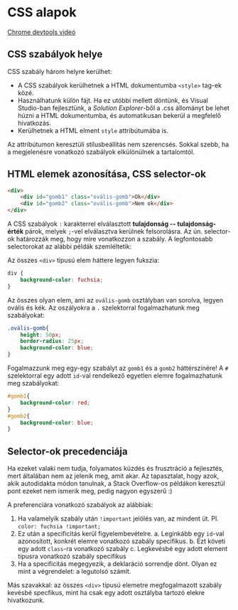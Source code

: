 # CSS alapok 
[Chrome devtools videó](Chrome_devtools.mp4)

## CSS szabályok helye

CSS szabály három helyre kerülhet:
- A CSS szabályok kerülhetnek a HTML dokumentumba `<style>` tag-ek közé.
- Használhatunk külön fájt. Ha ez utóbbi mellett döntünk, és Visual Studio-ban fejlesztünk, a *Solution Explorer*-ből a .css állományt be lehet húzni a HTML dokumentumba, és automatikusan bekerül a megfelelő hivatkozás. 
- Kerülhetnek a HTML elment `style` attribútumába is. 

Az attribútumon keresztüli stílusbeállítás nem szerencsés. Sokkal szebb, ha a megjelenésre vonatkozó szabályok elkülönülnek a tartalomtól.  

## HTML elemek azonosítása, CSS selector-ok

``` html
<div>
	<div id="gomb1" class="ovális-gomb">Ok</div>
	<div id="gomb2" class="ovális-gomb">Nem ok</div>
</div>
```

A CSS szabályok `:` karakterrel elválasztott **tulajdonság -- tulajdonság-érték** párok, melyek `;`-vel elválasztva kerülnek felsorolásra. Az ún. selector-ok határozzák meg, hogy mire vonatkozzon a szabály. A legfontosabb selectorokat az alábbi példák szemléltetik:

Az összes `<div>` típusú elem háttere legyen fukszia:
``` css
div {
	background-color: fuchsia;
}
```

Az összes olyan elem, ami az `ovális-gomb` osztályban van sorolva, legyen ovális és kék. Az  oszályokra a `.` szelektorral fogalmazhatunk meg szabályokat:
``` css
.ovális-gomb{
	height: 50px;
	border-radius: 25px;
	background-color: blue;
}
```

Fogalmazzunk meg egy-egy szabályt az `gomb1` és a `gomb2` háttérszínére! A `#`  szelektorral egy adott `id`-val rendelkező egyetlen elemre fogalmazhatunk meg szabályokat:
``` css
#gomb1{
	background-color: red;
}
#gomb2{
	background-color: blue;
}
```

## Selector-ok precedenciája

Ha ezeket valaki nem tudja, folyamatos küzdés és frusztráció a fejlesztés, mert általában nem az jelenik meg, amit akar. Az tapasztalat, hogy azok, akik autodidakta módon tanulnak, a Stack Overflow-os példákon keresztül pont ezeket nem ismerik meg, pedig nagyon egyszerű :)

A preferenciára vonatkozó szabályok az alábbiak:
1. Ha valamelyik szabály után `!important` jelölés van, az mindent üt. Pl. `color: fuchsia !important;`
2. Ez után a specificitás kerül figyelembevételre. 
		a. Leginkább egy `id`-val azonosított, konkrét elemre vonatkozó szabály specifikus.
		b. Ezt követi egy adott `class`-ra vonatkozó szabály
		c. Legkevésbé egy adott element típusra vonatkozó szabály specifikus
3. Ha a specificitás megegyezik, a deklaráció sorrendje dönt. Olyan ez mint a végrendelet: a legutolsó számít. 

Más szavakkal: az összes `<div>` típusú elemetre megfogalmazott szabály kevésbé specfikus,  mint ha csak egy adott osztályba tartozó elekre hivatkozunk. 
